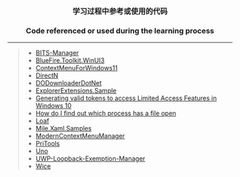 ### <p align="center">学习过程中参考或使用的代码</p>
### <p align="center">Code referenced or used during the learning process</p>

------

> * [BITS-Manager](https://github.com/Microsoft/BITS-Manager)&emsp;
> * [BlueFire.Toolkit.WinUI3](https://github.com/cnbluefire/BlueFire.Toolkit.WinUI3)&emsp;
> * [ContextMenuForWindows11](https://github.com/ikas-mc/ContextMenuForWindows11)&emsp;
> * [DirectN](https://github.com/smourier/DirectN)&emsp;
> * [DODownloaderDotNet](https://github.com/shishirb-MSFT/DODownloaderDotNet)&emsp;
> * [ExplorerExtensions.Sample](https://github.com/cnbluefire/ExplorerExtensions.Sample)&emsp;
> * [Generating valid tokens to access Limited Access Features in Windows 10](https://www.withinrafael.com/2021/01/04/generating-valid-tokens-to-access-limited-access-features-in-windows-10)&emsp;
> * [How do I find out which process has a file open](https://devblogs.microsoft.com/oldnewthing/?p=8283)&emsp;
> * [Loaf](https://github.com/DinoChan/Loaf)&emsp;
> * [Mile.Xaml.Samples](https://github.com/ProjectMile/Mile.Xaml.Samples)&emsp;
> * [ModernContextMenuManager](https://github.com/cnbluefire/ModernContextMenuManager)&emsp;
> * [PriTools](https://github.com/chausner/PriTools)&emsp;
> * [Uno](https://github.com/unoplatform/uno)&emsp;
> * [UWP-Loopback-Exemption-Manager](https://github.com/themerror/UWP-Loopback-Exemption-Manager)&emsp;
> * [Wice](https://github.com/aelyo-softworks/Wice)&emsp;